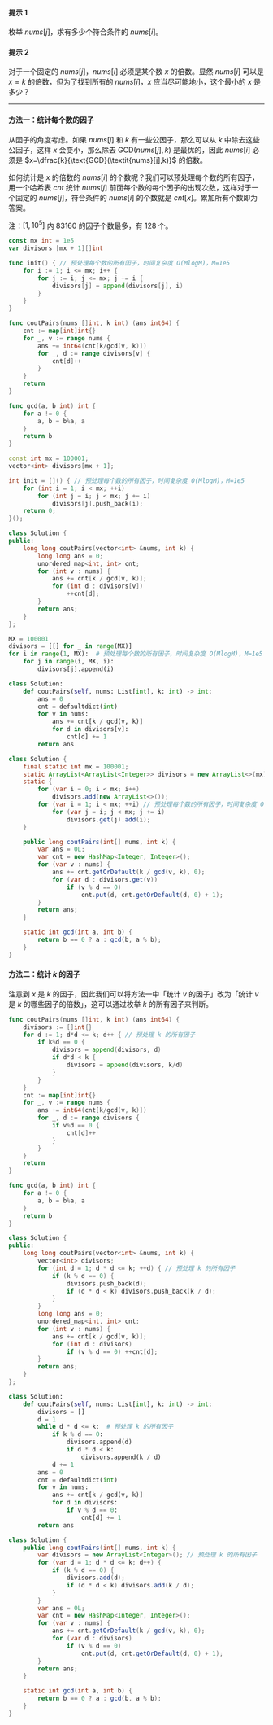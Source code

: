 #### 提示 1

枚举 $\textit{nums}[j]$，求有多少个符合条件的 $\textit{nums}[i]$。

#### 提示 2

对于一个固定的 $\textit{nums}[j]$，$\textit{nums}[i]$ 必须是某个数 $x$ 的倍数。显然 $\textit{nums}[i]$ 可以是 $x=k$ 的倍数，但为了找到所有的 $\textit{nums}[i]$，$x$ 应当尽可能地小，这个最小的 $x$ 是多少？

---

#### 方法一：统计每个数的因子

从因子的角度考虑。如果 $\textit{nums}[j]$ 和 $k$ 有一些公因子，那么可以从 $k$ 中除去这些公因子，这样 $x$ 会变小，那么除去 $\text{GCD}(\textit{nums}[j],k)$ 是最优的，因此 $\textit{nums}[i]$ 必须是 $x=\dfrac{k}{\text{GCD}(\textit{nums}[j],k)}$ 的倍数。

如何统计是 $x$ 的倍数的 $\textit{nums}[i]$ 的个数呢？我们可以预处理每个数的所有因子，用一个哈希表 $\textit{cnt}$ 统计 $\textit{nums}[j]$ 前面每个数的每个因子的出现次数，这样对于一个固定的 $\textit{nums}[j]$，符合条件的 $\textit{nums}[i]$ 的个数就是 $\textit{cnt}[x]$。累加所有个数即为答案。

注：$[1,10^5]$ 内 $83160$ 的因子个数最多，有 $128$ 个。

```go [sol1-Go]
const mx int = 1e5
var divisors [mx + 1][]int

func init() { // 预处理每个数的所有因子，时间复杂度 O(MlogM)，M=1e5
	for i := 1; i <= mx; i++ {
		for j := i; j <= mx; j += i {
			divisors[j] = append(divisors[j], i)
		}
	}
}

func coutPairs(nums []int, k int) (ans int64) {
	cnt := map[int]int{}
	for _, v := range nums {
		ans += int64(cnt[k/gcd(v, k)])
		for _, d := range divisors[v] {
			cnt[d]++
		}
	}
	return
}

func gcd(a, b int) int {
	for a != 0 {
		a, b = b%a, a
	}
	return b
}
```

```C++ [sol1-C++]
const int mx = 100001;
vector<int> divisors[mx + 1];

int init = []() { // 预处理每个数的所有因子，时间复杂度 O(MlogM)，M=1e5
    for (int i = 1; i < mx; ++i)
        for (int j = i; j < mx; j += i)
            divisors[j].push_back(i);
    return 0;
}();

class Solution {
public:
    long long coutPairs(vector<int> &nums, int k) {
        long long ans = 0;
        unordered_map<int, int> cnt;
        for (int v : nums) {
            ans += cnt[k / gcd(v, k)];
            for (int d : divisors[v])
                ++cnt[d];
        }
        return ans;
    }
};
```

```Python [sol1-Python3]
MX = 100001
divisors = [[] for _ in range(MX)]
for i in range(1, MX):  # 预处理每个数的所有因子，时间复杂度 O(MlogM)，M=1e5
    for j in range(i, MX, i):
        divisors[j].append(i)

class Solution:
    def coutPairs(self, nums: List[int], k: int) -> int:
        ans = 0
        cnt = defaultdict(int)
        for v in nums:
            ans += cnt[k / gcd(v, k)]
            for d in divisors[v]:
                cnt[d] += 1
        return ans
```

```java [sol1-Java]
class Solution {
    final static int mx = 100001;
    static ArrayList<ArrayList<Integer>> divisors = new ArrayList<>(mx);
    static {
        for (var i = 0; i < mx; i++)
            divisors.add(new ArrayList<>());
        for (var i = 1; i < mx; ++i) // 预处理每个数的所有因子，时间复杂度 O(MlogM)，M=1e5
            for (var j = i; j < mx; j += i)
                divisors.get(j).add(i);
    }

    public long coutPairs(int[] nums, int k) {
        var ans = 0L;
        var cnt = new HashMap<Integer, Integer>();
        for (var v : nums) {
            ans += cnt.getOrDefault(k / gcd(v, k), 0);
            for (var d : divisors.get(v))
                if (v % d == 0)
                    cnt.put(d, cnt.getOrDefault(d, 0) + 1);
        }
        return ans;
    }

    static int gcd(int a, int b) {
        return b == 0 ? a : gcd(b, a % b);
    }
}
```

#### 方法二：统计 $k$ 的因子

注意到 $x$ 是 $k$ 的因子，因此我们可以将方法一中「统计 $v$ 的因子」改为「统计 $v$ 是 $k$ 的哪些因子的倍数」，这可以通过枚举 $k$ 的所有因子来判断。

```go [sol2-Go]
func coutPairs(nums []int, k int) (ans int64) {
	divisors := []int{} 
	for d := 1; d*d <= k; d++ { // 预处理 k 的所有因子
		if k%d == 0 {
			divisors = append(divisors, d)
			if d*d < k {
				divisors = append(divisors, k/d)
			}
		}
	}
	cnt := map[int]int{}
	for _, v := range nums {
		ans += int64(cnt[k/gcd(v, k)])
		for _, d := range divisors {
			if v%d == 0 {
				cnt[d]++
			}
		}
	}
	return
}

func gcd(a, b int) int {
	for a != 0 {
		a, b = b%a, a
	}
	return b
}
```

```C++ [sol2-C++]
class Solution {
public:
    long long coutPairs(vector<int> &nums, int k) {
        vector<int> divisors; 
        for (int d = 1; d * d <= k; ++d) { // 预处理 k 的所有因子
            if (k % d == 0) {
                divisors.push_back(d);
                if (d * d < k) divisors.push_back(k / d);
            }
        }
        long long ans = 0;
        unordered_map<int, int> cnt;
        for (int v : nums) {
            ans += cnt[k / gcd(v, k)];
            for (int d : divisors)
                if (v % d == 0) ++cnt[d];
        }
        return ans;
    }
};
```

```Python [sol2-Python3]
class Solution:
    def coutPairs(self, nums: List[int], k: int) -> int:
        divisors = []  
        d = 1
        while d * d <= k:  # 预处理 k 的所有因子
            if k % d == 0:
                divisors.append(d)
                if d * d < k:
                    divisors.append(k / d)
            d += 1
        ans = 0
        cnt = defaultdict(int)
        for v in nums:
            ans += cnt[k / gcd(v, k)]
            for d in divisors:
                if v % d == 0:
                    cnt[d] += 1
        return ans
```

```java [sol2-Java]
class Solution {
    public long coutPairs(int[] nums, int k) {
        var divisors = new ArrayList<Integer>(); // 预处理 k 的所有因子
        for (var d = 1; d * d <= k; d++) {
            if (k % d == 0) {
                divisors.add(d);
                if (d * d < k) divisors.add(k / d);
            }
        }
        var ans = 0L;
        var cnt = new HashMap<Integer, Integer>();
        for (var v : nums) {
            ans += cnt.getOrDefault(k / gcd(v, k), 0);
            for (var d : divisors)
                if (v % d == 0)
                    cnt.put(d, cnt.getOrDefault(d, 0) + 1);
        }
        return ans;
    }

    static int gcd(int a, int b) {
        return b == 0 ? a : gcd(b, a % b);
    }
}
```
